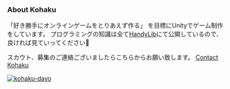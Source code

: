 ### About Kohaku
「好き勝手にオンラインゲームをとりあえず作る」
を目標にUnityでゲーム制作をしています。
プログラミングの知識は全て[HandyLib](https://github.com/kohaku-dayo/HandyLib "GitHub内のレポジトリに飛びます")にて公開しているので、良ければ見ていってください🎵

スカウト、募集のご連絡ございましたらこちらからお願い致します。
[Contact Kohaku](https://forms.gle/xyuBB9nmLyvH8CQT6 "Google Formに飛びます")


[![kohaku-dayo](https://github-readme-stats.vercel.app/api?username=kohaku-dayo&show_icons=true&count_private=true)](https://github.com/polonel)
<!--
**kohaku-dayo/kohaku-dayo** is a ✨ _special_ ✨ repository because its `README.md` (this file) appears on your GitHub profile.

Here are some ideas to get you started:

- 🔭 I’m currently working on ...
- 🌱 I’m currently learning ...
- 👯 I’m looking to collaborate on ...
- 🤔 I’m looking for help with ...
- 💬 Ask me about ...
- 📫 How to reach me: ...
- 😄 Pronouns: ...
- ⚡ Fun fact: ...
-->
